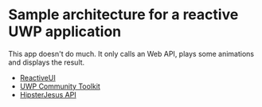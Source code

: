 # Sample architecture for a reactive UWP application

This app doesn't do much. It only calls an Web API, plays some animations and displays the result.

* [ReactiveUI](https://github.com/reactiveui/ReactiveUI)
* [UWP Community Toolkit](https://github.com/Microsoft/UWPCommunityToolkit)
* [HipsterJesus API](http://hipsterjesus.com/)
